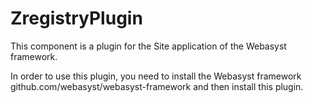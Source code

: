 # ZregistryPlugin
This component is a plugin for the Site application of the Webasyst framework.

In order to use this plugin, you need to install the Webasyst framework github.com/webasyst/webasyst-framework and then install this plugin.
